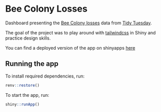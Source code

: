 # Bee Colony Losses

Dashboard presenting the [Bee Colony losses](https://github.com/rfordatascience/tidytuesday/blob/master/data/2022/2022-01-11/readme.md) data from [Tidy Tuesday](https://github.com/rfordatascience/tidytuesday).

The goal of the project was to play around with [tailwindcss](https://tailwindcss.com/) in Shiny and practice design skills.

You can find a deployed version of the app on shinyapps [here](https://ryszard-szymaski.shinyapps.io/bee_colony_losses/)

## Running the app

To install required dependencies, run:

```r
renv::restore()
```

To start the app, run:

```r
shiny::runApp()
```